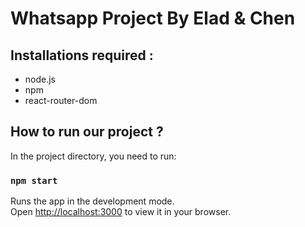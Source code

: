# Whatsapp Project By Elad & Chen

## Installations required :

* node.js
* npm
* react-router-dom

## How to run our project ?

In the project directory, you need to run:

### `npm start`

Runs the app in the development mode.\
Open [http://localhost:3000](http://localhost:3000) to view it in your browser.
